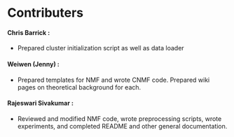 # Contributers

#### Chris Barrick :
  + Prepared cluster initialization script as well as data loader
#### Weiwen (Jenny) :
  + Prepared templates for NMF and wrote CNMF code. Prepared wiki pages on theoretical background for each.
#### Rajeswari Sivakumar :
  + Reviewed and modified NMF code, wrote preprocessing scripts, wrote experiments, and completed README and other general documentation.
